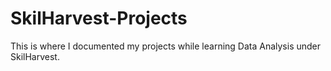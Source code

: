 # SkilHarvest-Projects
This is where I documented my projects while learning Data Analysis under SkilHarvest.
